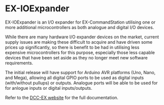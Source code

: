 # EX-IOExpander

EX-IOExpander is an I/O expander for EX-CommandStation utilising one or more additional microcontrollers as both analogue and digital I/O devices.

While there are many hardware I/O expander devices on the market, current supply issues are making these difficult to acquire and have driven some prices up significantly, so there is benefit to be had in utilising less expensive microcontrollers for this purpose, especially those less capable devices that have been set aside as they no longer meet new software requirements.

The initial release will have support for Arduino AVR platforms (Uno, Nano, and Mega), allowing all digital GPIO ports to be used as digital inputs (with/without pullups) or outputs. Analogue ports will be able to be used for for anlogue inputs or digital inputs/outputs.

Refer to the [DCC-EX website](https://dcc-ex.com) for the full documentation.